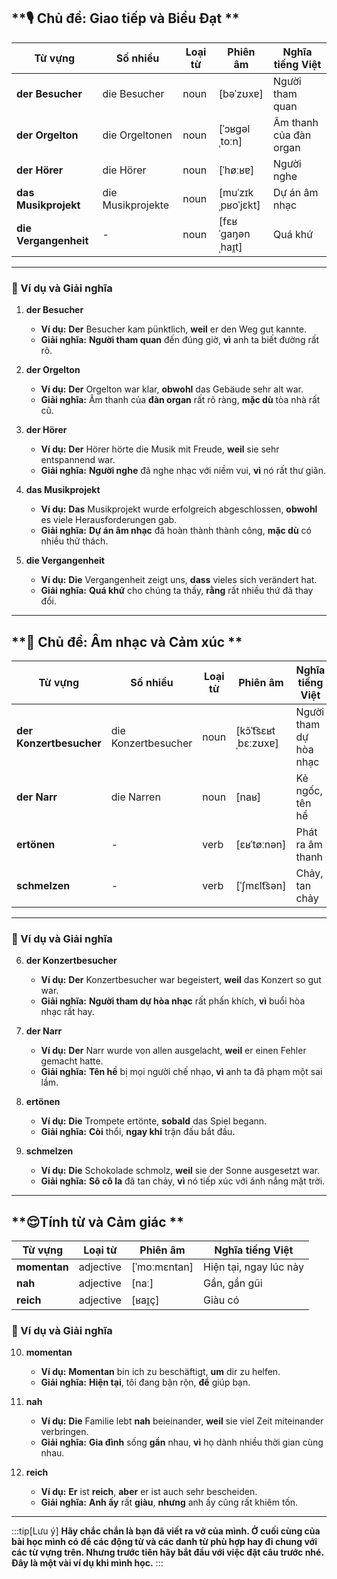 ## **🎙️ Chủ đề: Giao tiếp và Biểu Đạt **

| **Từ vựng**           | **Số nhiều**      | **Loại từ** | **Phiên âm**      | **Nghĩa tiếng Việt**   |
| --------------------- | ----------------- | ----------- | ----------------- | ---------------------- |
| **der Besucher**      | die Besucher      | noun        | [bəˈzʊxɐ]         | Người tham quan        |
| **der Orgelton**      | die Orgeltonen    | noun        | [ˈɔʁɡəlˌtoːn]     | Âm thanh của đàn organ |
| **der Hörer**         | die Hörer         | noun        | [ˈhøːʁɐ]          | Người nghe             |
| **das Musikprojekt**  | die Musikprojekte | noun        | [muˈzɪkˌpʁoˈjɛkt] | Dự án âm nhạc          |
| **die Vergangenheit** | -                 | noun        | [fɛʁˈɡaŋənˌhaɪ̯t] | Quá khứ                |

---

### **📌 Ví dụ và Giải nghĩa**

1. **der Besucher**
    
    - **Ví dụ:** **Der** Besucher kam pünktlich, **weil** er den Weg gut kannte.
    - **Giải nghĩa:** **Người tham quan** đến đúng giờ, **vì** anh ta biết đường rất rõ.
2. **der Orgelton**
    
    - **Ví dụ:** **Der** Orgelton war klar, **obwohl** das Gebäude sehr alt war.
    - **Giải nghĩa:** Âm thanh của **đàn organ** rất rõ ràng, **mặc dù** tòa nhà rất cũ.
3. **der Hörer**
    
    - **Ví dụ:** **Der** Hörer hörte die Musik mit Freude, **weil** sie sehr entspannend war.
    - **Giải nghĩa:** **Người nghe** đã nghe nhạc với niềm vui, **vì** nó rất thư giãn.
4. **das Musikprojekt**
    
    - **Ví dụ:** **Das** Musikprojekt wurde erfolgreich abgeschlossen, **obwohl** es viele Herausforderungen gab.
    - **Giải nghĩa:** **Dự án âm nhạc** đã hoàn thành thành công, **mặc dù** có nhiều thử thách.
5. **die Vergangenheit**
    
    - **Ví dụ:** **Die** Vergangenheit zeigt uns, **dass** vieles sich verändert hat.
    - **Giải nghĩa:** **Quá khứ** cho chúng ta thấy, **rằng** rất nhiều thứ đã thay đổi.

---

## **🎵 Chủ đề: Âm nhạc và Cảm xúc **

| **Từ vựng**             | **Số nhiều**        | **Loại từ** | **Phiên âm**         | **Nghĩa tiếng Việt**   |
| ----------------------- | ------------------- | ----------- | -------------------- | ---------------------- |
| **der Konzertbesucher** | die Konzertbesucher | noun        | [kɔ̃ˈt͡sɛʁtˌbɛːzʊxɐ] | Người tham dự hòa nhạc |
| **der Narr**            | die Narren          | noun        | [naʁ]                | Kẻ ngốc, tên hề        |
| **ertönen**             | -                   | verb        | [ɛʁˈtøːnən]          | Phát ra âm thanh       |
| **schmelzen**           | -                   | verb        | [ˈʃmɛlt͡sən]         | Chảy, tan chảy         |

---

### **📌 Ví dụ và Giải nghĩa**

6. **der Konzertbesucher**
    
    - **Ví dụ:** **Der** Konzertbesucher war begeistert, **weil** das Konzert so gut war.
    - **Giải nghĩa:** **Người tham dự hòa nhạc** rất phấn khích, **vì** buổi hòa nhạc rất hay.
7. **der Narr**
    
    - **Ví dụ:** **Der** Narr wurde von allen ausgelacht, **weil** er einen Fehler gemacht hatte.
    - **Giải nghĩa:** **Tên hề** bị mọi người chế nhạo, **vì** anh ta đã phạm một sai lầm.
8. **ertönen**
    
    - **Ví dụ:** **Die** Trompete ertönte, **sobald** das Spiel begann.
    - **Giải nghĩa:** **Còi** thổi, **ngay khi** trận đấu bắt đầu.
9. **schmelzen**
    
    - **Ví dụ:** **Die** Schokolade schmolz, **weil** sie der Sonne ausgesetzt war.
    - **Giải nghĩa:** **Sô cô la** đã tan chảy, **vì** nó tiếp xúc với ánh nắng mặt trời.

---

## **😌Tính từ và Cảm giác **

| **Từ vựng**  | **Loại từ** | **Phiên âm** | **Nghĩa tiếng Việt**   |
| ------------ | ----------- | ------------ | ---------------------- |
| **momentan** | adjective   | [ˈmoːmɛntan] | Hiện tại, ngay lúc này |
| **nah**      | adjective   | [naː]        | Gần, gần gũi           |
| **reich**    | adjective   | [ʁaɪ̯ç]      | Giàu có                |

### **📌 Ví dụ và Giải nghĩa**

10. **momentan**
    
    - **Ví dụ:** **Momentan** bin ich zu beschäftigt, **um** dir zu helfen.
    - **Giải nghĩa:** **Hiện tại**, tôi đang bận rộn, **để** giúp bạn.
11. **nah**
    
    - **Ví dụ:** **Die** Familie lebt **nah** beieinander, **weil** sie viel Zeit miteinander verbringen.
    - **Giải nghĩa:** **Gia đình** sống **gần** nhau, **vì** họ dành nhiều thời gian cùng nhau.
12. **reich**
    
    - **Ví dụ:** **Er** ist **reich**, **aber** er ist auch sehr bescheiden.
    - **Giải nghĩa:** **Anh ấy** rất **giàu**, **nhưng** anh ấy cũng rất khiêm tốn.



---
:::tip[Lưu ý]
**Hãy chắc chắn là bạn đã viết ra vở của mình. Ở cuối cùng của bài học mình có để các động từ và các danh từ phù hợp hay đi chung với các từ vựng trên. Nhưng trước tiên hãy bắt đầu với việc đặt câu trước nhé. Đây là một vài ví dụ khi mình học.**
:::